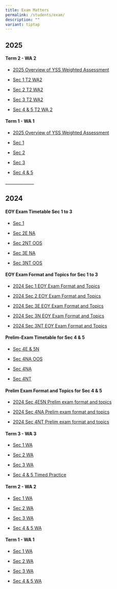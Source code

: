 ```yaml
---
title: Exam Matters
permalink: /students/exam/
description: ""
variant: tiptap
---
```

<h2><strong>2025</strong></h2>
<h4>Term 2 - WA 2</h4>
<ul data-tight="true" class="tight">
<li>
<p><a href="/files/Weighted Assessment/2025_Overview_of_YSS_WA_2025_v2.pdf" rel="noopener nofollow" target="_blank">2025 Overview of YSS Weighted Assessment</a>
</p>
</li>
<li>
<p><a href="/files/Weighted Assessment/Sec_1_T2_WA2___2025_v2.pdf" rel="noopener nofollow" target="_blank">Sec 1 T2 WA2</a>
</p>
</li>
<li>
<p><a href="/files/Weighted Assessment/2025_Overview_of_YSS_WA_Sec_2_Mar25.pdf" rel="noopener nofollow" target="_blank">Sec 2 T2 WA2</a>
</p>
</li>
<li>
<p><a href="/files/Weighted Assessment/2025_Overview_of_YSS_WA_Sec_3_Mar25.pdf" rel="noopener nofollow" target="_blank">Sec 3 T2 WA2</a>
</p>
</li>
<li>
<p><a href="/files/Weighted Assessment/2025_Overview_of_YSS_WA_Sec_4_5_Mar25.pdf" rel="noopener nofollow" target="_blank">Sec 4 &amp; 5 T2 WA 2</a>
</p>
</li>
</ul>
<p></p>
<h4>Term 1 - WA 1</h4>
<ul data-tight="true" class="tight">
<li>
<p><a href="/files/Weighted Assessment/2025_Overview_of_YSS_WA_2025_v2.pdf" rel="noopener nofollow" target="_blank">2025 Overview of YSS Weighted Assessment</a>
</p>
</li>
<li>
<p><a href="/files/Weighted Assessment/2025_Overview_of_YSS_WA_Sec_1_Term_1.pdf" rel="noopener nofollow" target="_blank">Sec 1</a>
</p>
</li>
<li>
<p><a href="/files/Weighted Assessment/2025_Overview_of_YSS_WA_Sec_2_Term_1_updated_on_13_Jan.pdf" rel="noopener nofollow" target="_blank">Sec 2</a>
</p>
</li>
<li>
<p><a href="/files/Weighted Assessment/2025_YSS_WA_Sec_3_Term_1_updated_4_Feb.pdf" rel="noopener nofollow" target="_blank">Sec 3</a>
</p>
</li>
<li>
<p><a href="/files/Weighted Assessment/2025_Overview_of_YSS_WA_S4_and_5_Term_1_updated_on_21_Jan_1700.pdf" rel="noopener nofollow" target="_blank">Sec 4 &amp; 5</a>
</p>
</li>
</ul>
<p>______________</p>
<h2><strong>2024</strong></h2>
<h4>EOY Exam Timetable Sec 1 to 3</h4>
<ul data-tight="true" class="tight">
<li>
<p><a href="/files/Students/EOY_Exam_Timetable_Sec_1.pdf" rel="noopener noreferrer nofollow" target="_blank">Sec 1</a>
</p>
</li>
<li>
<p><a href="/files/Students/EOY_Exam_Timetable_Sec_2E_NA.pdf" rel="noopener noreferrer nofollow" target="_blank">Sec 2E NA</a>
</p>
</li>
<li>
<p><a href="/files/Students/EOY_Exam_Timetable_Sec_2NT_OOS_v3.pdf" rel="noopener noreferrer nofollow" target="_blank">Sec 2NT OOS</a>
</p>
</li>
<li>
<p><a href="/files/Students/EOY_Exam_Timetable_Sec_3E_NA.pdf" rel="noopener noreferrer nofollow" target="_blank">Sec 3E NA</a>
</p>
</li>
<li>
<p><a href="/files/Students/EOY_Exam_Timetable_Sec_3NT_OOS_v4.pdf" rel="noopener noreferrer nofollow" target="_blank">Sec 3NT OOS</a>
</p>
</li>
</ul>
<h4>EOY Exam Format and Topics for Sec 1 to 3</h4>
<ul data-tight="true" class="tight">
<li>
<p><a href="/files/Students/2024_Sec_1_EOY_EXAM_FORMAT_AND_TOPICS.pdf" rel="noopener noreferrer nofollow" target="_blank">2024 Sec 1 EOY Exam Format and Topics</a>
</p>
</li>
<li>
<p><a href="/files/Students/2024_Sec_2__EOY_Exam_Format_and_Topics.pdf" rel="noopener noreferrer nofollow" target="_blank">2024 Sec 2 EOY Exam Format and Topics</a>
</p>
</li>
<li>
<p><a href="/files/Students/2024_Sec_3E__EOY_Exam_Format_and_Topics.pdf" rel="noopener noreferrer nofollow" target="_blank">2024 Sec 3E EOY Exam Format and Topics</a>
</p>
</li>
<li>
<p><a href="/files/Students/2024_Sec_3N_eoy_exam_format___topics_v2.pdf" rel="noopener noreferrer nofollow" target="_blank">2024 Sec 3N EOY Exam Format and Topics</a>
</p>
</li>
<li>
<p><a href="/files/Students/2024_Sec_3NT__EOY_Exam_Format_and_Topics.pdf" rel="noopener noreferrer nofollow" target="_blank">2024 Sec 3NT EOY Exam Format and Topics</a>
</p>
</li>
</ul>
<h4>Prelim-Exam Timetable for Sec 4 &amp; 5</h4>
<ul data-tight="true" class="tight">
<li>
<p><a href="/files/Students/Prelim_Exam_TimeTable_Sec_4E5N_V2_Jul2024.pdf" rel="noopener noreferrer nofollow" target="_blank">Sec 4E &amp; 5N</a>
</p>
</li>
<li>
<p><a href="/files/Students/Prelim_Exam_TimeTable_Sec_4NA_OOS.pdf" rel="noopener noreferrer nofollow" target="_blank">Sec 4NA OOS</a>
</p>
</li>
<li>
<p><a href="/files/Students/Prelim_Exam_TimeTable_Sec_4NA.pdf" rel="noopener noreferrer nofollow" target="_blank">Sec 4NA</a>
</p>
</li>
<li>
<p><a href="/files/Students/Prelim_Exam_TimeTable_Sec_4NT.pdf" rel="noopener noreferrer nofollow" target="_blank">Sec 4NT</a>
</p>
</li>
</ul>
<h4>Prelim Exam Format and Topics for Sec 4 &amp; 5</h4>
<ul data-tight="true" class="tight">
<li>
<p><a href="/files/Students/2024_Sec_4E5N_prelim_exam_format_and_topics.pdf" rel="noopener noreferrer nofollow" target="_blank">2024 Sec 4E5N Prelim exam format and topics</a>
</p>
</li>
<li>
<p><a href="/files/Students/2024_Sec_4NA_prelim_exam_format_and_topics.pdf" rel="noopener noreferrer nofollow" target="_blank">2024 Sec 4NA Prelim exam format and topics</a>
</p>
</li>
<li>
<p><a href="/files/Students/2024_Sec_4NT_prelim_exam_format_and_topics.pdf" rel="noopener noreferrer nofollow" target="_blank">2024 Sec 4NT Prelim exam format and topics</a>
</p>
</li>
</ul>
<p></p>
<h4>Term 3 - WA 3</h4>
<ul data-tight="true" class="tight">
<li>
<p><a href="/files/Weighted Assessment/2024/Sec_1_WA3_4Jul2024.pdf" rel="noopener noreferrer nofollow" target="_blank">Sec 1 WA</a>
</p>
</li>
<li>
<p><a href="/files/Weighted Assessment/2024/WA_Sec_2_Term_3_2024.pdf" rel="noopener noreferrer nofollow" target="_blank">Sec 2 WA</a>
</p>
</li>
<li>
<p><a href="/files/Weighted Assessment/2024/Sec_3_WA_3.pdf" rel="noopener noreferrer nofollow" target="_blank">Sec 3 WA</a>
</p>
</li>
<li>
<p><a href="/files/Weighted Assessment/2024/2024_Timed_Practice_Sem_4___5.pdf" rel="noopener noreferrer nofollow" target="_blank">Sec 4 &amp; 5 Timed Practice</a>
</p>
</li>
</ul>
<h4>Term 2 - WA 2</h4>
<ul data-tight="true" class="tight">
<li>
<p><a href="/files/Weighted Assessment/2024/2024_Sec_1_WA_Term_2.pdf" rel="noopener noreferrer nofollow" target="_blank">Sec 1 WA</a>
</p>
</li>
<li>
<p><a href="/files/Weighted Assessment/2024/2024_S2_WA_Term_2.pdf" rel="noopener noreferrer nofollow" target="_blank">Sec 2 WA</a>
</p>
</li>
<li>
<p><a href="/files/Weighted Assessment/2024/2024_S3_WA_Term_2.pdf" rel="noopener noreferrer nofollow" target="_blank">Sec 3 WA</a>
</p>
</li>
<li>
<p><a href="/files/Weighted Assessment/2024/Sec_4_WA2.pdf" rel="noopener noreferrer nofollow" target="_blank">Sec 4 &amp; 5 WA</a>
</p>
</li>
</ul>
<h4>Term 1 - WA 1</h4>
<ul data-tight="true" class="tight">
<li>
<p><a href="/files/Weighted%20Assessment/2024/Sec_1_WA_Term_1_2024.pdf" rel="noopener noreferrer nofollow" target="_blank">Sec 1 WA</a>
</p>
</li>
<li>
<p><a href="/files/Weighted%20Assessment/2024/Sec_2_WA_Term_1_2024.pdf" rel="noopener noreferrer nofollow" target="_blank">Sec 2 WA</a>
</p>
</li>
<li>
<p><a href="/files/Weighted Assessment/2024/2024_Sec_3_WA_Term_1.pdf" rel="noopener noreferrer nofollow" target="_blank">Sec 3 WA</a>
</p>
</li>
<li>
<p><a href="/files/Weighted Assessment/2024/2024_WA_Math_Sec_4_5.pdf" rel="noopener noreferrer nofollow" target="_blank">Sec 4 &amp; 5 WA</a>
</p>
</li>
</ul>
<p></p>